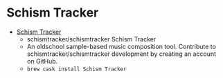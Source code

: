 # Schism Tracker
- [Schism Tracker](https://github.com/schismtracker/schismtracker)
  -  schismtracker/schismtracker Schism Tracker
  - An oldschool sample-based music composition tool. Contribute to schismtracker/schismtracker development by creating an account on GitHub.
  - `brew cask install Schism Tracker`
